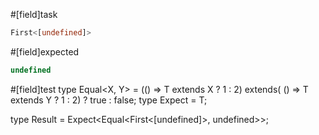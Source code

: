 #[field]task
```ts
First<[undefined]>
```

#[field]expected
```ts
undefined
```

#[field]test
type Equal<X, Y> = (<T>() => T extends X ? 1 : 2) extends(
    <T>() => T extends Y ? 1 : 2) ? true : false;
type Expect<T extends true> = T;

type Result = Expect<Equal<First<[undefined]>, undefined>>;